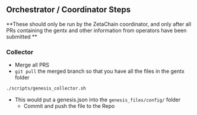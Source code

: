 ## Orchestrator / Coordinator Steps

**These should only be run by the ZetaChain coordinator, and only after all PRs containing the gentx and other information from operators have been submitted **

### Collector
- Merge all PRS
- `git pull` the merged branch so that you have all the files in the gentx folder

```bash
./scripts/genesis_collector.sh
```

- This would put a genesis.json into the `genesis_files/config/` folder
    - Commit and push the file to the Repo
